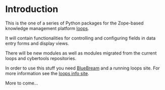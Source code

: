 # Introduction

This is the one of a series of Python packages for
the Zope-based knowledge management platform 
[loops](http://www.wissen-statt-suchen.de).

It will contain functionalities for controlling and 
configuring fields in data entry forms and display views. 

There will be new modules as well as modules migrated from 
the current loops and cybertools repositories.

In order to use this stuff you need [BlueBream](http://bluebream.zope.org/)
and a running loops site. For more information see the 
[loops info site](http://www.wissen-statt-suchen.de/.1944518342).

More to come...
